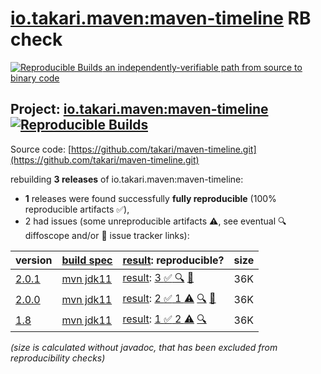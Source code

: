 [io.takari.maven:maven-timeline](https://central.sonatype.com/artifact/io.takari.maven/maven-timeline/versions) RB check
=======

[![Reproducible Builds](https://reproducible-builds.org/images/logos/rb.svg) an independently-verifiable path from source to binary code](https://reproducible-builds.org/)

## Project: [io.takari.maven:maven-timeline](https://central.sonatype.com/artifact/io.takari.maven/maven-timeline/versions) [![Reproducible Builds](https://img.shields.io/endpoint?url=https://raw.githubusercontent.com/jvm-repo-rebuild/reproducible-central/master/content/io/takari/maven/maven-timeline/badge.json)](https://github.com/jvm-repo-rebuild/reproducible-central/blob/master/content/io/takari/maven/maven-timeline/README.md)

Source code: [https://github.com/takari/maven-timeline.git](https://github.com/takari/maven-timeline.git)

rebuilding **3 releases** of io.takari.maven:maven-timeline:
- **1** releases were found successfully **fully reproducible** (100% reproducible artifacts :white_check_mark:),
- 2 had issues (some unreproducible artifacts :warning:, see eventual :mag: diffoscope and/or :memo: issue tracker links):

| version | [build spec](/BUILDSPEC.md) | [result](https://reproducible-builds.org/docs/jvm/): reproducible? | size |
| -- | --------- | ------ | -- |
| [2.0.1](https://central.sonatype.com/artifact/io.takari.maven/maven-timeline/2.0.1/pom) | [mvn jdk11](maven-timeline-2.0.1.buildspec) | [result](maven-timeline-2.0.1.buildinfo): [3 :white_check_mark: ](maven-timeline-2.0.1.buildcompare) [:mag:](maven-timeline-2.0.1.diffoscope) [:memo:](https://github.com/takari/takari-lifecycle/issues/171) | 36K |
| [2.0.0](https://central.sonatype.com/artifact/io.takari.maven/maven-timeline/2.0.0/pom) | [mvn jdk11](maven-timeline-2.0.0.buildspec) | [result](maven-timeline-2.0.0.buildinfo): [2 :white_check_mark:  1 :warning:](maven-timeline-2.0.0.buildcompare) [:mag:](maven-timeline-2.0.0.diffoscope) [:memo:](https://github.com/takari/takari-lifecycle/issues/171) | 36K |
| [1.8](https://central.sonatype.com/artifact/io.takari.maven/maven-timeline/1.8/pom) | [mvn jdk11](maven-timeline-1.8.buildspec) | [result](maven-timeline-1.8.buildinfo): [1 :white_check_mark:  2 :warning:](maven-timeline-1.8.buildcompare) [:mag:](maven-timeline-1.8.diffoscope) | 36K |

<i>(size is calculated without javadoc, that has been excluded from reproducibility checks)</i>
